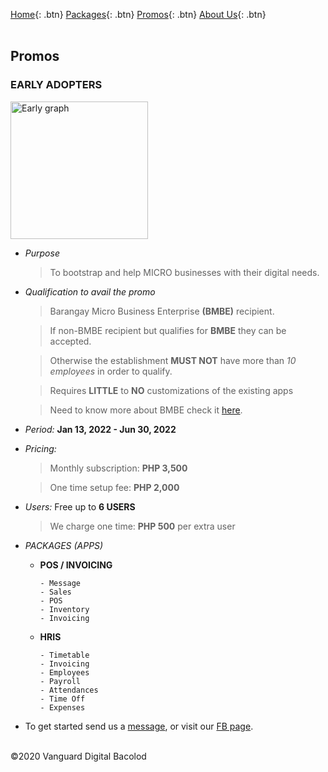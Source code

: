 [Home](https://wiserp-ph.github.io/wiserp){: .btn}
[Packages](https://wiserp-ph.github.io/wiserp/packages){: .btn}
[Promos](https://wiserp-ph.github.io/wiserp/promos){: .btn}
[About Us](https://wiserp-ph.github.io/wiserp/about){: .btn}
<br/>
<br/>

## Promos 

### **EARLY ADOPTERS**

  <img src="https://raw.githubusercontent.com/WISERP-PH/wiserp/gh-pages/images/ea.png" alt="Early graph" width="220">
  
  - *Purpose*
    > To bootstrap and help MICRO businesses with their digital needs. 

  - *Qualification to avail the promo*
    > Barangay Micro Business Enterprise **(BMBE)** recipient. 

    > If non-BMBE recipient but qualifies for **BMBE** they can be accepted.

    > Otherwise the establishment **MUST NOT** have more than *10 employees* in order to qualify.

    > Requires **LITTLE** to **NO** customizations of the existing apps

    > Need to know more about BMBE check it <a href="https://pcw.gov.ph/republic-act-9178-barangay-micro-business-enterprises-act-of-2002/" target="_blank" >here</a>.

  - *Period:* **Jan 13, 2022 - Jun 30, 2022**
  - *Pricing:* 
    > Monthly subscription: **PHP 3,500**

    > One time setup fee: **PHP 2,000**

  - *Users:* Free up to **6 USERS**
    > We charge one time: **PHP 500** per extra user

  - *PACKAGES (APPS)*
    - **POS / INVOICING**

      ```
      - Message
      - Sales
      - POS
      - Inventory
      - Invoicing
      ```

    - **HRIS**

      ```
      - Timetable
      - Invoicing 
      - Employees
      - Payroll
      - Attendances
      - Time Off
      - Expenses
      ```

  - To get started send us a <a href="http://m.me/wiserpph" target="_blank" >message</a>, or visit our 
<a href="https://www.facebook.com/wiserpph" target="_blank" >FB page</a>.

<br/>
©2020 Vanguard Digital Bacolod
